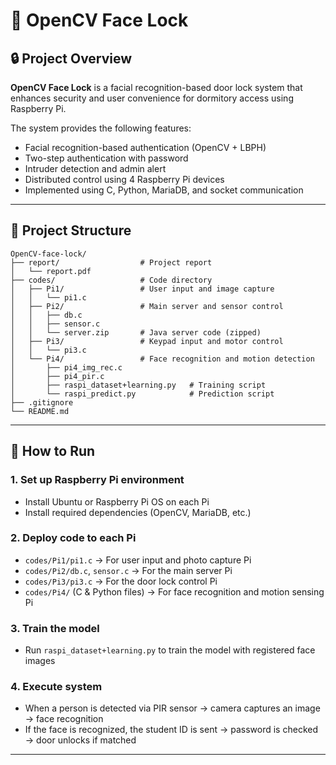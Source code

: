 # 📌 OpenCV Face Lock

## 🔒 Project Overview

**OpenCV Face Lock** is a facial recognition-based door lock system that enhances security and user convenience for dormitory access using Raspberry Pi.

The system provides the following features:

- Facial recognition-based authentication (OpenCV + LBPH)
- Two-step authentication with password
- Intruder detection and admin alert
- Distributed control using 4 Raspberry Pi devices
- Implemented using C, Python, MariaDB, and socket communication

---

## 📁 Project Structure

```plaintext
OpenCV-face-lock/
├── report/                  # Project report
│   └── report.pdf
├── codes/                   # Code directory
│   ├── Pi1/                 # User input and image capture
│   │   └── pi1.c
│   ├── Pi2/                 # Main server and sensor control
│   │   ├── db.c
│   │   ├── sensor.c
│   │   └── server.zip       # Java server code (zipped)
│   ├── Pi3/                 # Keypad input and motor control
│   │   └── pi3.c
│   └── Pi4/                 # Face recognition and motion detection
│       ├── pi4_img_rec.c
│       ├── pi4_pir.c
│       ├── raspi_dataset+learning.py   # Training script
│       └── raspi_predict.py            # Prediction script
├── .gitignore
└── README.md
```

---

## 🚀 How to Run

### 1. Set up Raspberry Pi environment
- Install Ubuntu or Raspberry Pi OS on each Pi
- Install required dependencies (OpenCV, MariaDB, etc.)

### 2. Deploy code to each Pi
- `codes/Pi1/pi1.c` → For user input and photo capture Pi
- `codes/Pi2/db.c`, `sensor.c` → For the main server Pi
- `codes/Pi3/pi3.c` → For the door lock control Pi
- `codes/Pi4/` (C & Python files) → For face recognition and motion sensing Pi

### 3. Train the model
- Run `raspi_dataset+learning.py` to train the model with registered face images

### 4. Execute system
- When a person is detected via PIR sensor → camera captures an image → face recognition
- If the face is recognized, the student ID is sent → password is checked → door unlocks if matched

---


